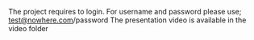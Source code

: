The project requires to login.
For username and password please use; test@nowhere.com/password
The presentation video is available in the video folder
